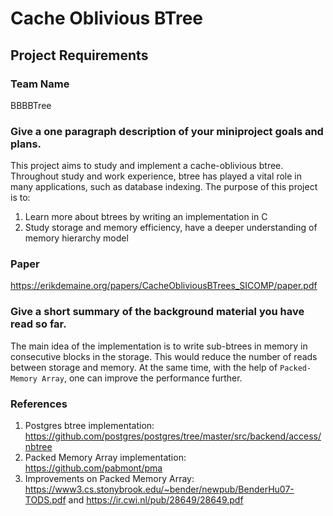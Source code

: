 # Cache Oblivious BTree

## Project Requirements
### Team Name
BBBBTree

### Give a one paragraph description of your miniproject goals and plans. 
This project aims to study and implement a cache-oblivious btree. Throughout study and work experience, btree has played 
a vital role in many applications, such as database indexing. The purpose of this project is to: 
1. Learn more about btrees by writing an implementation in C
2. Study storage and memory efficiency, have a deeper understanding of memory hierarchy model

### Paper
https://erikdemaine.org/papers/CacheObliviousBTrees_SICOMP/paper.pdf

### Give a short summary of the background material you have read so far.
The main idea of the implementation is to write sub-btrees in memory in consecutive blocks in the storage. This would reduce
the number of reads between storage and memory. At the same time, with the help of `Packed-Memory Array`, one can improve
the performance further.

### References
1. Postgres btree implementation: https://github.com/postgres/postgres/tree/master/src/backend/access/nbtree
2. Packed Memory Array implementation: https://github.com/pabmont/pma
3. Improvements on Packed Memory Array: https://www3.cs.stonybrook.edu/~bender/newpub/BenderHu07-TODS.pdf and https://ir.cwi.nl/pub/28649/28649.pdf
